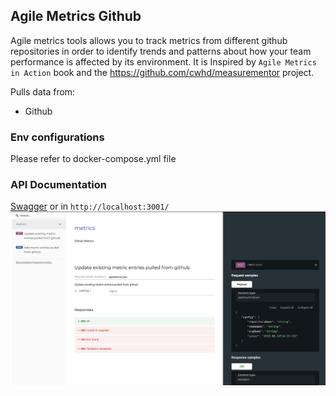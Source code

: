 ## Agile Metrics Github

Agile metrics tools allows you to track metrics from different github repositories in order to identify trends and patterns about how
your team performance is affected by its environment. It is Inspired by `Agile Metrics in Action` book
and the https://github.com/cwhd/measurementor project.

Pulls data from:

- Github

### Env configurations

Please refer to docker-compose.yml file

### API Documentation

[Swagger](https://petstore.swagger.io/?url=https://raw.githubusercontent.com/patitalabs/agile-metrics-github/main/src/api/resources/agile-metrics-github-open-api.yml)
or in ```http://localhost:3001/ ```
![alt tag](https://raw.githubusercontent.com/patitalabs/agile-metrics-github/main/screenshots/metrics-api-1.png) 
